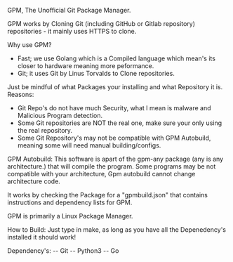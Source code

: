 GPM, The Unofficial Git Package Manager.

GPM works by Cloning Git (including GitHub or Gitlab repository) repositories - it mainly uses HTTPS to clone.

Why use GPM?

- Fast; we use Golang which is a Compiled language which mean's its closer to hardware meaning more peformance.
- Git; it uses Git by Linus Torvalds to Clone repositories.

Just be mindful of what Packages your installing and what Repository it is.
Reasons:
- Git Repo's do not have much Security, what I mean is malware and Malicious Program detection.
- Some Git repositories are NOT the real one, make sure your only using the real repository.
- Some Git Repository's may not be compatible with GPM Autobuild, meaning some will need manual building/configs.

GPM Autobuild:
This software is apart of the gpm-any package (any is any architecture.) that will compile the program.
Some programs may be not compatible with your architecture, Gpm autobuild cannot change architecture code.

It works by checking the Package for a "gpmbuild.json" that contains instructions and dependency lists for GPM.

GPM is primarily a Linux Package Manager.

How to Build:
Just type in make, as long as you have all the Depenedency's installed it should work!

Dependency's:
-- Git
-- Python3
-- Go
